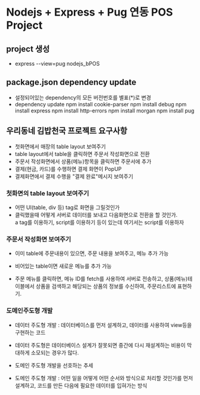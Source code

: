 # Nodejs + Express + Pug 연동 POS Project

## project 생성

- express --view=pug nodejs_bPOS

## package.json dependency update

- 설정되어있는 dependency의 모든 버전번호를 별표(\*)로 변경
- dependency update
  npm install cookie-parser
  npm install debug
  npm install express
  npm install http-errors
  npm install morgan
  npm install pug

## 우리동네 김밥천국 프로젝트 요구사항

- 첫화면에서 매장의 table layout 보여주기
- table layout에서 table을 클릭하면 주문서 작성화면으로 전환
- 주문서 작성화면에서 상품(메뉴)항목을 클릭하면 주문서에 추가
- 결제(현금, 카드)를 수행하면 결제 화면이 PopUP
- 결제화면에서 결제 수행을 "결제 완료"메시지 보여주기

### 첫화면의 table layout 보여주기

- 어떤 UI(table, div 등) tag로 화면을 그릴것인가
- 클릭했을때 어떻게 서버로 데이터를 보내고 다음화면으로 전환을 할 것인가.  
  a tag를 이용하기, script를 이용하기 등이 있는데 여기서는 script를 이용하자

### 주문서 작성화면 보여주기

- 이미 table에 주문내용이 있으면, 주문 내용을 보여주고, 메뉴 추가 가능
- 비어있는 table이면 새로운 메뉴를 추가 가능

- 주문 메뉴를 클릭하면, 메뉴 ID를 fetch를 사용하여 서버로 전송하고, 상품(메뉴)테이블에서 상품을 검색하고 해당되는 상품의 정보를 수신하여, 주문리스트에 표현하기.

### 도메인주도형 개발

- 데이터 주도형 개발 : 데이터베이스를 먼저 설계하고, 데이터를 사용하여 view등을 구현하는 코드
- 데이터 주도형은 데이터베이스 설계가 잘못되면 중간에 다시 재설계하는 비용이 막대하게 소모되는 경우가 많다.

- 도메인 주도형 개발을 선호하는 추세
- 도메인 주도형 개발 : 어떤 일을 어떻게 어떤 순서와 방식으로 처리할 것인가를 먼저 설계하고, 코드를 만든 다음에 필요한 데이터를 입혀가는 방식
